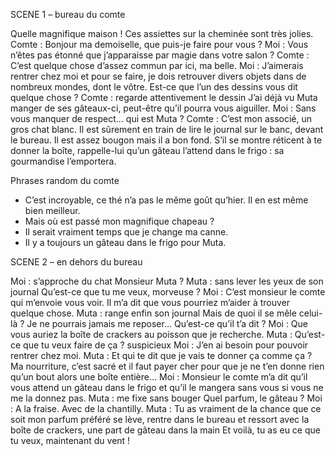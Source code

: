 SCENE 1 – bureau du comte

Quelle magnifique maison ! Ces assiettes sur la cheminée sont très jolies.
Comte : Bonjour ma demoiselle, que puis-je faire pour vous ?
Moi : Vous n’êtes pas étonné que j’apparaisse par magie dans votre salon ?
Comte : C’est quelque chose d’assez commun par ici, ma belle.
Moi : J’aimerais rentrer chez moi et pour se faire, je dois retrouver divers objets dans de nombreux mondes, dont le vôtre. Est-ce que l’un des dessins vous dit quelque chose ?
Comte : regarde attentivement le dessin J’ai déjà vu Muta manger de ses gâteaux-ci, peut-être qu’il pourra vous aiguiller.
Moi : Sans vous manquer de respect… qui est Muta ?
Comte : C’est mon associé, un gros chat blanc. Il est sûrement en train de lire le journal sur le banc, devant le bureau. Il est assez bougon mais il a bon fond. S’il se montre réticent à te donner la boîte, rappelle-lui qu’un gâteau l’attend dans le frigo : sa gourmandise l’emportera.


Phrases random du comte
-	C’est incroyable, ce thé n’a pas le même goût qu’hier. Il en est même bien meilleur.
-	Mais où est passé mon magnifique chapeau ?
-	Il serait vraiment temps que je change ma canne.
-	Il y a toujours un gâteau dans le frigo pour Muta.


SCENE 2 – en dehors du bureau

Moi : s’approche du chat Monsieur Muta ?
Muta : sans lever les yeux de son journal Qu’est-ce que tu me veux, morveuse ?
Moi : C’est monsieur le comte qui m’envoie vous voir. Il m’a dit que vous pourriez m’aider à trouver quelque chose.
Muta : range enfin son journal Mais de quoi il se mêle celui-là ? Je ne pourrais jamais me reposer… Qu’est-ce qu’il t’a dit ?
Moi : Que vous auriez la boîte de crackers au poisson que je recherche.
Muta : Qu’est-ce que tu veux faire de ça ? suspicieux
Moi : J’en ai besoin pour pouvoir rentrer chez moi.
Muta : Et qui te dit que je vais te donner ça comme ça ? Ma nourriture, c’est sacré et il faut payer cher pour que je ne t’en donne rien qu’un bout alors une boîte entière…
Moi : Monsieur le comte m’a dit qu’il vous attend un gâteau dans le frigo et qu’il le mangera sans vous si vous ne me la donnez pas.
Muta : me fixe sans bouger Quel parfum, le gâteau ?
Moi : A la fraise. Avec de la chantilly.
Muta : Tu as vraiment de la chance que ce soit mon parfum préféré se lève, rentre dans le bureau et ressort avec la boîte de crackers, une part de gâteau dans la main Et voilà, tu as eu ce que tu veux, maintenant du vent !

